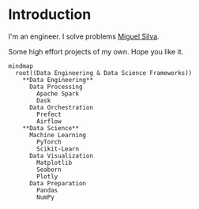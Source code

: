 # Introduction

I'm an engineer. I solve problems [Miguel Silva](https://miguelsilva.netlify.app/).


Some high effort projects of my own. Hope you like it.

```{mermaid}
mindmap
  root((Data Engineering & Data Science Frameworks))
    **Data Engineering**
      Data Processing
        Apache Spark
        Dask
      Data Orchestration
        Prefect
        Airflow
    **Data Science**
      Machine Learning
        PyTorch
        Scikit-Learn
      Data Visualization
        Matplotlib
        Seaborn
        Plotly
      Data Preparation
        Pandas
        NumPy
```

```{tableofcontents}
```
